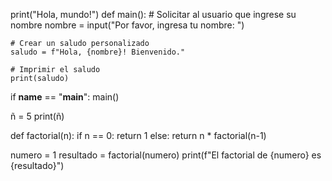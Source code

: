 print("Hola, mundo!")
def main():
    # Solicitar al usuario que ingrese su nombre
    nombre = input("Por favor, ingresa tu nombre: ")

    # Crear un saludo personalizado
    saludo = f"Hola, {nombre}! Bienvenido."

    # Imprimir el saludo
    print(saludo)

if __name__ == "__main__":
    main()

ñ = 5
print(ñ)

def factorial(n):
    if n == 0:
        return 1
    else:
        return n * factorial(n-1)

numero = 1
resultado = factorial(numero)
print(f"El factorial de {numero} es {resultado}")
